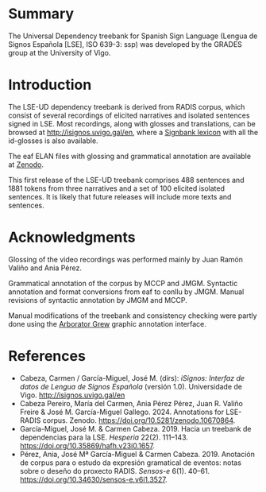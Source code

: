 # Summary
The Universal Dependency treebank for Spanish Sign Language (Lengua de Signos Española [LSE], ISO 639-3: ssp) was developed by the GRADES group at the University of Vigo.
# Introduction
The LSE-UD dependency treebank is derived from RADIS corpus, which consist of several recordings of elicited narratives and isolated sentences signed in LSE. Most recordings, along with glosses and translations, can be browsed at http://isignos.uvigo.gal/en, where a [Signbank lexicon](http://isignos.uvigo.gal/es/lexico) with all the id-glosses is also available.

The eaf ELAN files with glossing and grammatical annotation are available at [Zenodo](https://doi.org/10.5281/zenodo.10670864).

This first release of the LSE-UD treebank comprises 488 sentences and 1881 tokens from three narratives and a set of 100 elicited isolated sentences. It is likely that future releases will include more texts and sentences.

# Acknowledgments
Glossing of the video recordings was performed mainly by Juan Ramón Valiño and Ania Pérez.

Grammatical annotation of the corpus by MCCP and JMGM. Syntactic annotation and format conversions from eaf to conllu by JMGM. Manual revisions of syntactic annotation by JMGM and MCCP.

Manual modifications of the treebank and consistency checking were partly done using the [Arborator Grew](https://arboratorgrew.elizia.net) graphic annotation interface.
# References
* Cabeza, Carmen / García-Miguel, José M. (dirs): _iSignos: Interfaz de datos de Lengua de Signos Española_ (versión 1.0). Universidade de Vigo. <http://isignos.uvigo.gal/en>
* Cabeza Pereiro, María del Carmen, Ania Pérez Pérez, Juan R. Valiño Freire & José M. García-Miguel Gallego. 2024. Annotations for LSE-RADIS corpus. Zenodo. https://doi.org/10.5281/zenodo.10670864.
* García-Miguel, José M. & Carmen Cabeza. 2019. Hacia un treebank de dependencias para la LSE. _Hesperia_ 22(2). 111–143. https://doi.org/10.35869/hafh.v23i0.1657.
* Pérez, Ania, José Mª García-Miguel & Carmen Cabeza. 2019. Anotación de corpus para o estudo da expresión gramatical de eventos: notas sobre o deseño do proxecto RADIS. _Sensos-e_ 6(1). 40–61. https://doi.org/10.34630/sensos-e.v6i1.3527.

